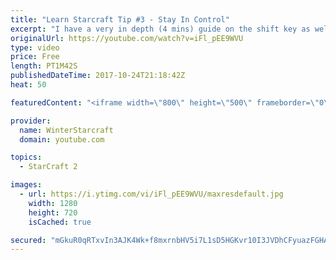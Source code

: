 ```yaml
---
title: "Learn Starcraft Tip #3 - Stay In Control"
excerpt: "I have a very in depth (4 mins) guide on the shift key as well here https://www.youtube.com/watch?v=7x9pHr544oY"
originalUrl: https://youtube.com/watch?v=iFl_pEE9WVU
type: video
price: Free
length: PT1M42S
publishedDateTime: 2017-10-24T21:18:42Z
heat: 50

featuredContent: "<iframe width=\"800\" height=\"500\" frameborder=\"0\" src=\"https://www.youtube.com/embed/iFl_pEE9WVU\" allow=\"accelerometer; autoplay; encrypted-media; gyroscope; picture-in-picture\" allowfullscreen></iframe>"

provider:
  name: WinterStarcraft
  domain: youtube.com

topics:
  - StarCraft 2

images:
  - url: https://i.ytimg.com/vi/iFl_pEE9WVU/maxresdefault.jpg
    width: 1280
    height: 720
    isCached: true

secured: "mGkuR0qRTxvIn3AJK4Wk+f8mxrnbHV5i7L1sD5HGKvr10I3JVDhCFyuazFGHALydbnv6zOdjFhjmgcKvlkaUVt/aHy/Qxz/9EQEBLTe02THQJINZONK7wM5Kcc42JInM3WBxweMbq8LByzM8OOwnYH1FgtXwmsRBIiuAdMm/V5WrOcGV/hWmBTe7XSkW9B4bsNUx+ID/gO4w/Gu9d4u5Zocf0FykaARgCucz64Ic3kH8mQUR1k+O7DwFG4ep88I+ZwPLTzx1TFCsGwh0XnLIr9C3px3IsxQ++AAjuouPHkxQAi7i+NAp5cvw29TiNLcb3T4UaWTIOUP0or5m15RFIfMHl8LKJSJLG04VCKSxREwwyQMFztvTbSJ6uh8CDcl0ubfVN9aBqhYvnbRs7yhor0Ut70YVQE1cTq9UxYJPNf4=;hbja8LPnRKODB6F9xcwT7g=="
---
```



